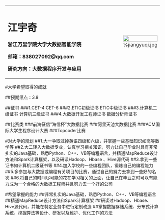 <table border="0">
  <tr>
    <td width="75%">
      <h1>江宇奇</h1>
      <p><b></b></p>
      <p><b>浙江万里学院大学大数据智能学院</b></p>
      <p><b>邮箱：838027092@qq.com</b></p>
      <p><b>研究方向：大数据程序开发与应用</b></p>
    </td>
    <td width="25%">
      <img src="/zhengjianzhao.jpg" width="100%">      %jiangyuqi.jpg
    </td>
  </tr>
</table>



#大学希望取得的成就

##预期绩点：3.8

##证书
###1.CET-4      CET-6
###2.ETIC初级证书                 ETIC中级证书
###3.计算机二级证书               计算机三级证书
###4.大数据开发工程师证书         数据分析师证书

##比赛类
###前海征信”海信杯”大数据比赛
###阿里天池大数据比赛
###ACM国际大学生程序设计大赛
###Topcoder比赛


#对大学的规划
##1.大一争取过掉英语四级和六级，并掌握一些基础知识如高等数学等
##2.大二转入大数据专业，认真学习相关知识，努力让自己毕业时具有非常扎实的Java基础，熟悉Python、C++、VB等编程语言，并精通MapReduce设计方法和Spark计算框架，以及研读Hadoop、Hbase 、Hive源代码
##3.拿到一些证书如计算机二级证书等
##4.加入学校的一些编程团队，锻炼自己的编程能力
##5.多参加与大数据或编程有关项目的比赛，通过自己的努力去拿到一些好的名次
##6.将自己的时间尽可能的花在学习相关的上面，让自己在毕业之时可以有能力成为一个合格的大数据工程师并且努力去一个好的公司


#希望掌握的能力
##非常扎实的Java基础，熟悉Python、C++、VB等编程语言
##精通MapReduce设计方法和Spark计算框架
##研读过Hadoop、Hbase、Hive源代码，并能在特定业务中进行定制改造
##掌握数据存储系统、分布式计算系统、挖掘算法等设计、研发以及维护、优化工作的方法



